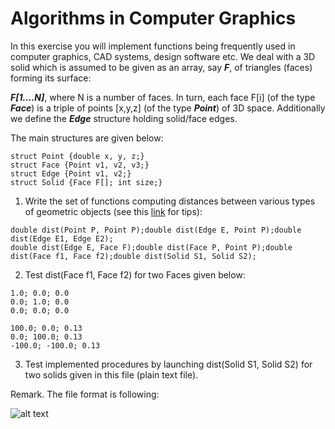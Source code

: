 # Algorithms in Computer Graphics

In this exercise you will implement functions being frequently used in computer graphics, CAD systems, design software etc.
We deal with a 3D solid which is assumed to be given as an array, say ***F***, of triangles (faces) forming its surface:

***F[1....N]***, where N is a number of faces. In turn, each face F[i] (of the type ***Face***) is a triple of points [x,y,z]  (of the type ***Point***) of 3D space. Additionally we define the ***Edge*** structure holding solid/face edges.

The main structures are given below:

```
struct Point {double x, y, z;} 
struct Face {Point v1, v2, v3;} 
struct Edge {Point v1, v2;}
struct Solid {Face F[]; int size;}
```

1. Write the set of functions computing distances between various types of geometric objects (see this [link](http://geomalgorithms.com/algorithms.html) for tips):

```
double dist(Point P, Point P);double dist(Edge E, Point P);double dist(Edge E1, Edge E2);
double dist(Edge E, Face F);double dist(Face P, Point P);double dist(Face f1, Face f2);double dist(Solid S1, Solid S2);
```

2. Test dist(Face f1, Face f2) for two Faces given below:

```
1.0; 0.0; 0.0
0.0; 1.0; 0.0
0.0; 0.0; 0.0

100.0; 0.0; 0.13
0.0; 100.0; 0.13
-100.0; -100.0; 0.13
```


3. Test implemented procedures by launching dist(Solid S1, Solid S2) for two solids given in this file (plain text file).

Remark. The file format is following:

![alt text](http://galaxy.agh.edu.pl/~sedziwy/wordpress/wp-content/uploads/solid-1.png)
